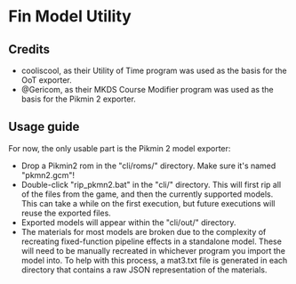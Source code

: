 # Fin Model Utility

## Credits

- cooliscool, as their Utility of Time program was used as the basis for the OoT exporter.
- @Gericom, as their MKDS Course Modifier program was used as the basis for the Pikmin 2 exporter.

## Usage guide

For now, the only usable part is the Pikmin 2 model exporter:
- Drop a Pikmin2 rom in the "cli/roms/" directory. Make sure it's named "pkmn2.gcm"!
- Double-click "rip_pkmn2.bat" in the "cli/" directory. This will first rip all of the files from the game, and then the currently supported models. This can take a while on the first execution, but future executions will reuse the exported files.
- Exported models will appear within the "cli/out/" directory.
- The materials for most models are broken due to the complexity of recreating fixed-function pipeline effects in a standalone model. These will need to be manually recreated in whichever program you import the model into. To help with this process, a mat3.txt file is generated in each directory that contains a raw JSON representation of the materials.